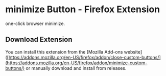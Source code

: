 # minimize Button - Firefox Extension
one-click browser minimize.

## Download Extension
You can install this extension from the [Mozilla Add-ons website]([https://addons.mozilla.org/en-US/firefox/addon/close-custom-buttons/](https://addons.mozilla.org/en-US/firefox/addon/minimize-custom-buttons/) or manually download and install from releases.

